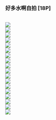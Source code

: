 <h3>好多水啊自拍 [18P]</h3><br><div ><img src='https://66img.cc/images/2023/10/13/pic00295e8ad9d15760c48.jpg'><br /><img src='https://66img.cc/images/2023/10/13/pic003eef8eecce6afed0a.jpg'><br /><img src='https://66img.cc/images/2023/10/13/pic00428865ba3daca4fbb.jpg'><br /><img src='https://66img.cc/images/2023/10/13/pic005f64e64b96fc0131e.jpg'><br /><img src='https://66img.cc/images/2023/10/13/pic0062bb86b9a62bddd86.jpg'><br /><img src='https://66img.cc/images/2023/10/13/pic007da2e61fa703ab884.jpg'><br /><img src='https://66img.cc/images/2023/10/13/pic008b7e9b3ebd79fea6d.jpg'><br /><img src='https://66img.cc/images/2023/10/13/pic009e71ebf3882756591.jpg'><br /><img src='https://66img.cc/images/2023/10/13/pic010e51cd3a74c29685d.jpg'><br /><img src='https://66img.cc/images/2023/10/13/pic0116230ae7bb30a24f6.jpg'><br /><img src='https://66img.cc/images/2023/10/13/pic012d579638fd441467c.jpg'><br /><img src='https://66img.cc/images/2023/10/13/pic013d8c3f08c70f19602.jpg'><br /><img src='https://66img.cc/images/2023/10/13/pic0147c5f4162e2de05e4.jpg'><br /><img src='https://66img.cc/images/2023/10/13/pic01587497b5c3720dd8f.jpg'><br /><img src='https://66img.cc/images/2023/10/13/pic016721e2ae2ce8feec1.jpg'><br /><img src='https://66img.cc/images/2023/10/13/pic01741f521298b42d7a8.jpg'><br /><img src='https://66img.cc/images/2023/10/13/pic01888ac28161a0d76a1.jpg'><br /><img src='https://66img.cc/images/2023/10/13/pic00177f2f540f363e491.jpg'>
        </div><br>